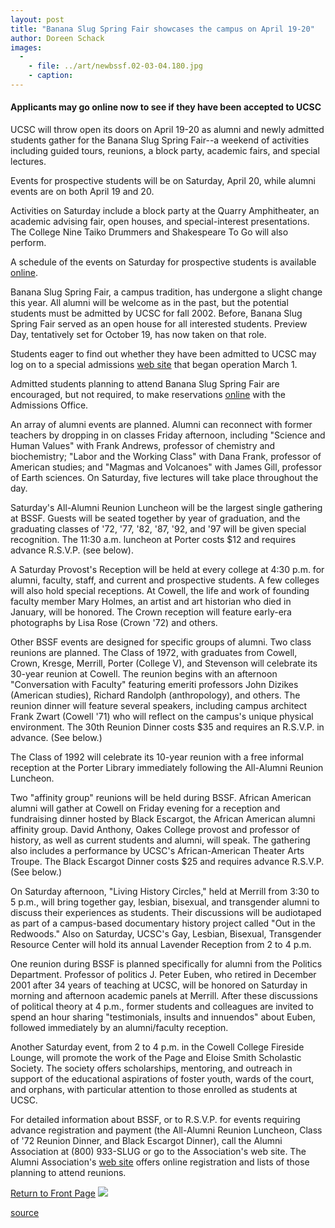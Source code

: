 ```yaml
---
layout: post
title: "Banana Slug Spring Fair showcases the campus on April 19-20"
author: Doreen Schack
images:
  -
    - file: ../art/newbssf.02-03-04.180.jpg
    - caption: 
---
```


#### **Applicants may go online now to see if they have been accepted to UCSC**

UCSC will throw open its doors on April 19-20 as alumni and newly admitted students gather for the Banana Slug Spring Fair--a weekend of activities including guided tours, reunions, a block party, academic fairs, and special lectures.

Events for prospective students will be on Saturday, April 20, while alumni events are on both April 19 and 20.

Activities on Saturday include a block party at the Quarry Amphitheater, an academic advising fair, open houses, and special-interest presentations. The College Nine Taiko Drummers and Shakespeare To Go will also perform.  
  
A schedule of the events on Saturday for prospective students is available [online][1].  
  
Banana Slug Spring Fair, a campus tradition, has undergone a slight change this year. All alumni will be welcome as in the past, but the potential students must be admitted by UCSC for fall 2002. Before, Banana Slug Spring Fair served as an open house for all interested students. Preview Day, tentatively set for October 19, has now taken on that role.  
  
Students eager to find out whether they have been admitted to UCSC may log on to a special admissions [web site][2] that began operation March 1.  
  
Admitted students planning to attend Banana Slug Spring Fair are encouraged, but not required, to make reservations [online][3] with the Admissions Office.   
  
An array of alumni events are planned. Alumni can reconnect with former teachers by dropping in on classes Friday afternoon, including "Science and Human Values" with Frank Andrews, professor of chemistry and biochemistry; "Labor and the Working Class" with Dana Frank, professor of American studies; and "Magmas and Volcanoes" with James Gill, professor of Earth sciences. On Saturday, five lectures will take place throughout the day.  
  
Saturday's All-Alumni Reunion Luncheon will be the largest single gathering at BSSF. Guests will be seated together by year of graduation, and the graduating classes of '72, '77, '82, '87, '92, and '97 will be given special recognition. The 11:30 a.m. luncheon at Porter costs $12 and requires advance R.S.V.P. (see below).  
  
A Saturday Provost's Reception will be held at every college at 4:30 p.m. for alumni, faculty, staff, and current and prospective students. A few colleges will also hold special receptions. At Cowell, the life and work of founding faculty member Mary Holmes, an artist and art historian who died in January, will be honored. The Crown reception will feature early-era photographs by Lisa Rose (Crown '72) and others.  
  
Other BSSF events are designed for specific groups of alumni. Two class reunions are planned. The Class of 1972, with graduates from Cowell, Crown, Kresge, Merrill, Porter (College V), and Stevenson will celebrate its 30-year reunion at Cowell. The reunion begins with an afternoon "Conversation with Faculty" featuring emeriti professors John Dizikes (American studies), Richard Randolph (anthropology), and others. The reunion dinner will feature several speakers, including campus architect Frank Zwart (Cowell '71) who will reflect on the campus's unique physical environment. The 30th Reunion Dinner costs $35 and requires an R.S.V.P. in advance. (See below.)  
  
The Class of 1992 will celebrate its 10-year reunion with a free informal reception at the Porter Library immediately following the All-Alumni Reunion Luncheon.  
  
Two "affinity group" reunions will be held during BSSF. African American alumni will gather at Cowell on Friday evening for a reception and fundraising dinner hosted by Black Escargot, the African American alumni affinity group. David Anthony, Oakes College provost and professor of history, as well as current students and alumni, will speak. The gathering also includes a performance by UCSC's African-American Theater Arts Troupe. The Black Escargot Dinner costs $25 and requires advance R.S.V.P. (See below.)  
  
On Saturday afternoon, "Living History Circles," held at Merrill from 3:30 to 5 p.m., will bring together gay, lesbian, bisexual, and transgender alumni to discuss their experiences as students. Their discussions will be audiotaped as part of a campus-based documentary history project called "Out in the Redwoods." Also on Saturday, UCSC's Gay, Lesbian, Bisexual, Transgender Resource Center will hold its annual Lavender Reception from 2 to 4 p.m.   
  
One reunion during BSSF is planned specifically for alumni from the Politics Department. Professor of politics J. Peter Euben, who retired in December 2001 after 34 years of teaching at UCSC, will be honored on Saturday in morning and afternoon academic panels at Merrill. After these discussions of political theory at 4 p.m., former students and colleagues are invited to spend an hour sharing "testimonials, insults and innuendos" about Euben, followed immediately by an alumni/faculty reception.   
  
Another Saturday event, from 2 to 4 p.m. in the Cowell College Fireside Lounge, will promote the work of the Page and Eloise Smith Scholastic Society. The society offers scholarships, mentoring, and outreach in support of the educational aspirations of foster youth, wards of the court, and orphans, with particular attention to those enrolled as students at UCSC.   
  
For detailed information about BSSF, or to R.S.V.P. for events requiring advance registration and payment (the All-Alumni Reunion Luncheon, Class of '72 Reunion Dinner, and Black Escargot Dinner), call the Alumni Association at (800) 933-SLUG or go to the Association's web site. The Alumni Association's [web site][4] offers online registration and lists of those planning to attend reunions.

  

[Return to Front Page][5] ![ ][6]

[1]: http://www.admissions.ucsc.edu/bssf/eventsch.html
[2]: http://admissions.ucsc.edu/bssf/general.html
[3]: http://admissions.ucsc.edu/bssf/
[4]: http://www.ucsc.onlinecommunity.com/index.asp
[5]: ../../index.html
[6]: ../../images/trans.gif

[source](http://www1.ucsc.edu/currents/01-02/03-04/fair.html "Permalink to fair")
